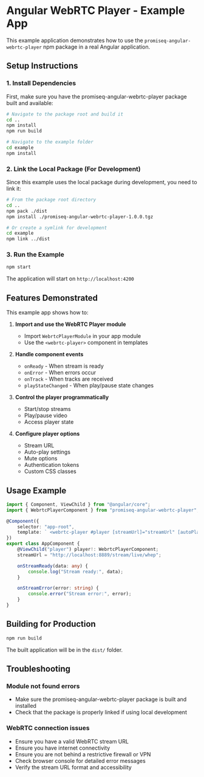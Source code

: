 # Angular WebRTC Player - Example App

This example application demonstrates how to use the `promiseq-angular-webrtc-player` npm package in a real Angular application.

## Setup Instructions

### 1. Install Dependencies

First, make sure you have the promiseq-angular-webrtc-player package built and available:

```bash
# Navigate to the package root and build it
cd ..
npm install
npm run build

# Navigate to the example folder
cd example
npm install
```

### 2. Link the Local Package (For Development)

Since this example uses the local package during development, you need to link it:

```bash
# From the package root directory
cd ..
npm pack ./dist
npm install ./promiseq-angular-webrtc-player-1.0.0.tgz

# Or create a symlink for development
cd example
npm link ../dist
```

### 3. Run the Example

```bash
npm start
```

The application will start on `http://localhost:4200`

## Features Demonstrated

This example app shows how to:

1. **Import and use the WebRTC Player module**

    - Import `WebrtcPlayerModule` in your app module
    - Use the `<webrtc-player>` component in templates

2. **Handle component events**

    - `onReady` - When stream is ready
    - `onError` - When errors occur
    - `onTrack` - When tracks are received
    - `playStateChanged` - When play/pause state changes

3. **Control the player programmatically**

    - Start/stop streams
    - Play/pause video
    - Access player state

4. **Configure player options**
    - Stream URL
    - Auto-play settings
    - Mute options
    - Authentication tokens
    - Custom CSS classes

## Usage Example

```typescript
import { Component, ViewChild } from "@angular/core";
import { WebrtcPlayerComponent } from "promiseq-angular-webrtc-player";

@Component({
    selector: "app-root",
    template: ` <webrtc-player #player [streamUrl]="streamUrl" [autoPlay]="true" (onReady)="onStreamReady($event)" (onError)="onStreamError($event)"> </webrtc-player> `,
})
export class AppComponent {
    @ViewChild("player") player!: WebrtcPlayerComponent;
    streamUrl = "http://localhost:8889/stream/live/whep";

    onStreamReady(data: any) {
        console.log("Stream ready:", data);
    }

    onStreamError(error: string) {
        console.error("Stream error:", error);
    }
}
```

## Building for Production

```bash
npm run build
```

The built application will be in the `dist/` folder.

## Troubleshooting

### Module not found errors

-   Make sure the promiseq-angular-webrtc-player package is built and installed
-   Check that the package is properly linked if using local development

### WebRTC connection issues

-   Ensure you have a valid WebRTC stream URL
-   Ensure you have internet connectivity
-   Ensure you are not behind a restrictive firewall or VPN
-   Check browser console for detailed error messages
-   Verify the stream URL format and accessibility
